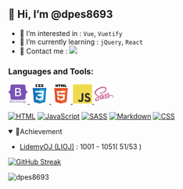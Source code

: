 ## 👋 Hi, I’m @dpes8693

- 👀 I’m interested in : `Vue`, `Vuetify`
- 🌱 I’m currently learning : `jQuery`, `React`
- 🚀 Contact me : [![](https://img.shields.io/static/v1?label=&message=dpes8693&style=flat&branch=6.x&logo=gmail&color=eee) ](mailto:dpes8693@gmail.com)

<!-- icon -->
<h3 align="left">Languages and Tools:</h3>
<p align="left"> 
     <a href="https://getbootstrap.com" target="_blank"> 
     <img src="https://raw.githubusercontent.com/devicons/devicon/master/icons/bootstrap/bootstrap-plain-wordmark.svg" alt="bootstrap" width="40" height="40"/>            </a> 
     <a href="https://www.w3schools.com/css/" target="_blank"> 
          <img src="https://raw.githubusercontent.com/devicons/devicon/master/icons/css3/css3-original-wordmark.svg" alt="css3" width="40" height="40"/> 
     </a> 
<!--      <a href="https://expressjs.com" target="_blank"> 
          <img src="https://raw.githubusercontent.com/devicons/devicon/master/icons/express/express-original-wordmark.svg" alt="express" width="40" height="40"/> 
     </a>  -->
<!--      <a href="https://git-scm.com/" target="_blank"> 
          <img src="https://www.vectorlogo.zone/logos/git-scm/git-scm-icon.svg" alt="git" width="40" height="40"/> 
     </a>  -->
<!--      <a href="https://heroku.com" target="_blank"> 
          <img src="https://www.vectorlogo.zone/logos/heroku/heroku-icon.svg" alt="heroku" width="40" height="40"/> 
     </a>  -->
     <a href="https://www.w3.org/html/" target="_blank"> 
          <img src="https://raw.githubusercontent.com/devicons/devicon/master/icons/html5/html5-original-wordmark.svg" alt="html5" width="40" height="40"/> 
     </a> 
     <a href="https://developer.mozilla.org/en-US/docs/Web/JavaScript" target="_blank"> 
          <img src="https://raw.githubusercontent.com/devicons/devicon/master/icons/javascript/javascript-original.svg" alt="javascript" width="40" height="40"/> 
     </a> 
<!--      <a href="https://www.mysql.com/" target="_blank"> 
          <img src="https://raw.githubusercontent.com/devicons/devicon/master/icons/mysql/mysql-original-wordmark.svg" alt="mysql" width="40" height="40"/> 
     </a>  -->
<!--      <a href="https://www.nginx.com" target="_blank"> 
          <img src="https://raw.githubusercontent.com/devicons/devicon/master/icons/nginx/nginx-original.svg" alt="nginx" width="40" height="40"/> 
     </a>  -->
<!--      <a href="https://nodejs.org" target="_blank"> 
          <img src="https://raw.githubusercontent.com/devicons/devicon/master/icons/nodejs/nodejs-original-wordmark.svg" alt="nodejs" width="40" height="40"/> 
     </a>  -->
<!--      <a href="https://reactjs.org/" target="_blank"> 
          <img src="https://raw.githubusercontent.com/devicons/devicon/master/icons/react/react-original-wordmark.svg" alt="react" width="40" height="40"/> 
     </a>  -->
<!--      <a href="https://redux.js.org" target="_blank"> 
          <img src="https://raw.githubusercontent.com/devicons/devicon/master/icons/redux/redux-original.svg" alt="redux" width="40" height="40"/> 
     </a>  -->
     <a href="https://sass-lang.com" target="_blank"> 
          <img src="https://raw.githubusercontent.com/devicons/devicon/master/icons/sass/sass-original.svg" alt="sass" width="40" height="40"/> 
     </a> 
</p>
<!-- icon-end -->

<a href=""><img alt="HTML" src="https://img.shields.io/badge/HTML-E34F26.svg?logo=html5&logoColor=white"></a>
<a href=""><img alt="JavaScript" src="https://img.shields.io/badge/JavaScript-F7DF1E.svg?logo=javascript&logoColor=black"></a>
<a href=""><img alt="SASS" src="https://img.shields.io/badge/Sass-hotpink.svg?logo=SASS&logoColor=white"></a>
<a href=""><img alt="Markdown" src="https://img.shields.io/badge/Markdown-000000.svg?logo=markdown&logoColor=white"></a>
<a href=""><img alt="CSS" src="https://img.shields.io/badge/CSS-1572B6.svg?logo=css3&logoColor=white"></a>

<!-- achievement -->
<details open>
  <summary>🚩Achievement</summary>
    <ul>
      <li><a target="_blank" href="https://oj.lidemy.com/">LidemyOJ (LIOJ)</a> : 1001 - 1051( 51/53 )</li>
<!--       <li><a target="_blank" href="https://lidemy-http-challenge.herokuapp.com/start">Lidemy HTTP Challenge</a> : 01 - 15 ( all )</li> -->
    </ul>
</details>
<!-- end-achievement  -->

<!-- https://github.com/DenverCoder1/github-readme-streak-stats -->

[![GitHub Streak](http://github-readme-streak-stats.herokuapp.com?user=dpes8693&theme=vue&date_format=M%20j%5B%2C%20Y%5D)](https://git.io/streak-stats)

<!-- https://github.com/anuraghazra/github-readme-stats -->
<p align="left"><img src="https://github-readme-stats.vercel.app/api?username=dpes8693&show_icons=true&locale=en" alt="dpes8693" /></p>

